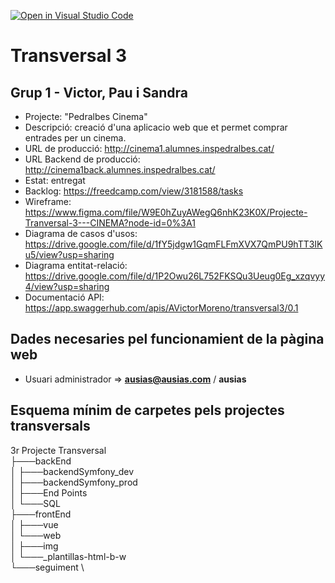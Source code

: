 [![Open in Visual Studio Code](https://classroom.github.com/assets/open-in-vscode-f059dc9a6f8d3a56e377f745f24479a46679e63a5d9fe6f495e02850cd0d8118.svg)](https://classroom.github.com/online_ide?assignment_repo_id=7459905&assignment_repo_type=AssignmentRepo)
# Transversal 3

## Grup 1 - Victor, Pau i Sandra

 * Projecte: "Pedralbes Cinema"
 * Descripció: creació d'una aplicacio web que et permet comprar entrades per un cinema.
 * URL de producció: http://cinema1.alumnes.inspedralbes.cat/
 * URL Backend de producció: http://cinema1back.alumnes.inspedralbes.cat/
 * Estat: entregat
 * Backlog: https://freedcamp.com/view/3181588/tasks
 * Wireframe: https://www.figma.com/file/W9E0hZuyAWegQ6nhK23K0X/Projecte-Tranversal-3---CINEMA?node-id=0%3A1
 * Diagrama de casos d'usos: https://drive.google.com/file/d/1fY5jdgw1GqmFLFmXVX7QmPU9hTT3IKu5/view?usp=sharing
 * Diagrama entitat-relació: https://drive.google.com/file/d/1P2Owu26L752FKSQu3Ueug0Eg_xzqvyy4/view?usp=sharing
 * Documentació API: https://app.swaggerhub.com/apis/AVictorMoreno/transversal3/0.1

## Dades necesaries pel funcionamient de la pàgina web 
* Usuari administrador => **ausias@ausias.com** / **ausias**

## Esquema mínim de carpetes pels projectes transversals

3r Projecte Transversal \
├───backEnd \
│   ├───backendSymfony_dev \
│   ├───backendSymfony_prod \
│   ├───End Points \
│   └───SQL \
├───frontEnd \
│   ├───vue \
│   └───web \
│       ├───img \
│       └───_plantillas-html-b-w \
└───seguiment \


